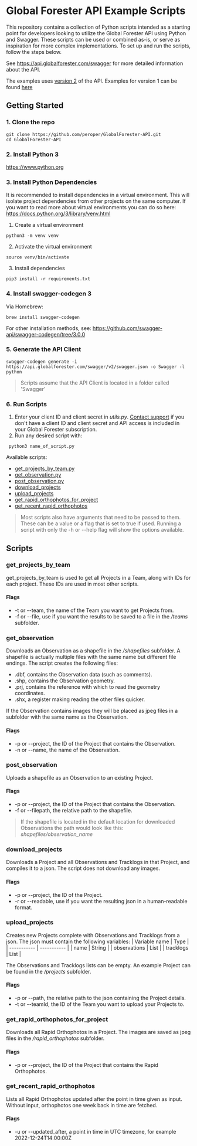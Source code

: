 # Global Forester API Example Scripts

This repository contains a collection of Python scripts intended as a starting point for developers looking to utilize the Global Forester API using Python and Swagger. These scripts can be used or combined as-is, or serve as inspiration for more complex implementations. To set up and run the scripts, follow the steps below.

See https://api.globalforester.com/swagger for more detailed information about the API.

The examples uses [version 2](https://api.globalforester.com/swagger/index.html?urls.primaryName=V2) of the API. Examples for version 1 can be found [here](https://github.com/peroper/GlobalForester-API/tree/1.0)

## Getting Started

### 1. Clone the repo
```shell
git clone https://github.com/peroper/GlobalForester-API.git
cd GlobalForester-API
```

### 2. Install Python 3
https://www.python.org

### 3. Install Python Dependencies

It is recommended to install dependencies in a virtual environment. This will isolate project dependencies from other projects on the same computer. If you want to read more about virtual environments you can do so here: https://docs.python.org/3/library/venv.html

1. Create a virtual environment
```shell
python3 -m venv venv
```

2. Activate the virtual environment
```shell
source venv/bin/activate
```

3. Install dependencies
```shell
pip3 install -r requirements.txt
```

### 4. Install swagger-codegen 3
Via Homebrew:
```shell
brew install swagger-codegen
```
For other installation methods, see: https://github.com/swagger-api/swagger-codegen/tree/3.0.0

### 5. Generate the API Client

```shell
swagger-codegen generate -i https://api.globalforester.com/swagger/v2/swagger.json -o Swagger -l python
```

> Scripts assume that the API Client is located in a folder called 'Swagger'

### 6. Run Scripts

1. Enter your client ID and client secret in _utils.py_. [Contact support](https://www.globalforester.com/manual/basics#errors-and-support) if you don't have a client ID and client secret and API access is included in your Global Forester subscription.
2. Run any desired script with:
```shell
 python3 name_of_script.py
 ```

 Available scripts:

- [get_projects_by_team.py](#get_projects_by_team)
- [get_observation.py](#get_observation)
- [post_observation.py](#post_observation)
- [download_projects](#download_projects)
- [upload_projects](#upload_projects)
- [get_rapid_orthophotos_for_project](#get_rapid_orthophotos_for_project)
- [get_recent_rapid_orthophotos](#get_recent_rapid_orthophotos)

> Most scripts also have arguments that need to be passed to them. These can be a value or a flag that is set to true if used. Running a script with only the -h or --help flag will show the options available.

## Scripts

### get_projects_by_team

get_projects_by_team is used to get all Projects in a Team, along with IDs for each project. These IDs are used in most other scripts.

#### Flags

- -t or --team, the name of the Team you want to get Projects from.
- -f or --file, use if you want the results to be saved to a file in the _/teams_ subfolder.

### get_observation

Downloads an Observation as a shapefile in the _/shapefiles_ subfolder. A shapefile is actually multiple files with the same name but different file endings. The script creates the following files:

- .dbf, contains the Observation data (such as comments).
- .shp, contains the Observation geometry.
- .prj, contains the reference with which to read the geometry coordinates.
- .shx, a register making reading the other files quicker.

If the Observation contains images they will be placed as jpeg files in a subfolder with the same name as the Observation.

#### Flags

- -p or --project, the ID of the Project that contains the Observation.
- -n or --name, the name of the Observation.

### post_observation

Uploads a shapefile as an Observation to an existing Project.

#### Flags

- -p or --project, the ID of the Project that contains the Observation.
- -f or --filepath, the relative path to the shapefile.

> If the shapefile is located in the default location for downloaded Observations the path would look like this: _shapefiles/observation_name_

### download_projects

Downloads a Project and all Observations and Tracklogs in that Project, and compiles it to a json. The script does not download any images.

#### Flags

- -p or --project, the ID of the Project.
- -r or --readable, use if you want the resulting json in a human-readable format.

### upload_projects

Creates new Projects complete with Observations and Tracklogs from a json. The json must contain the following variables:
| Variable name | Type |
| ----------- | ----------- |
| name | String |
| observations | List |
| tracklogs | List |

The Observations and Tracklogs lists can be empty. An example Project can be found in the _/projects_ subfolder.

#### Flags

- -p or --path, the relative path to the json containing the Project details.
- -t or --teamId, the ID of the Team you want to upload your Projects to.

### get_rapid_orthophotos_for_project

Downloads all Rapid Orthophotos in a Project. The images are saved as jpeg files in the _/rapid_orthophotos_ subfolder.

#### Flags

- -p or --project, the ID of the Project that contains the Rapid Orthophotos.

### get_recent_rapid_orthophotos

Lists all Rapid Orthophotos updated after the point in time given as input. Without input, orthophotos one week back in time are fetched.

#### Flags

- -u or --updated_after, a point in time in UTC timezone, for example 2022-12-24T14:00:00Z
